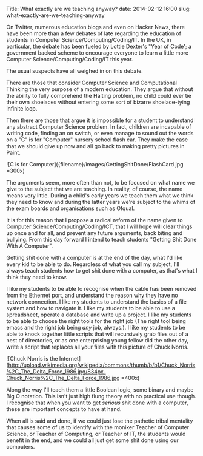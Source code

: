 Title: What exactly are we teaching anyway?
date: 2014-02-12 16:00
slug: what-exactly-are-we-teaching-anyway

On Twitter, numerous education blogs and even on Hacker News, there have been more than a few debates of late regarding the education of students in Computer Science/Computing/Coding/IT. In the UK, in particular, the debate has been fueled by Lottie Dexter's "Year of Code'; a government backed scheme to encourage everyone to learn a little more Computer Science/Computing/Coding/IT this year.

The usual suspects have all weighed in on this debate.

There are those that consider Computer Science and Computational Thinking the very purpose of a modern education. They argue that without the ability to fully comprehend the Halting problem, no child could ever tie their own shoelaces without entering some sort of bizarre shoelace-tying infinite loop.

Then there are those that argue it is impossible for a student to understand any abstract Computer Science problem. In fact, children are incapable of writing code, finding an on switch, or even manage to sound out the words on a "C" is for "Computer" nursery school flash car. They make the case that we should give up now and all go back to making pretty pictures in Paint.

![C is for Computer]({filename}/images/GettingShitDone/FlashCard.jpg =300x)

The arguments seem, more often than not, to be focused on what name we give to the subject that we are teaching. In reality, of course, the name means very little. During a child's early years we teach them what we think they need to know and during the latter years we're subject to the whims of the exam boards and organisations such as Ofqual.

It is for this reason that I propose a radical reform of the name given to Computer Science/Computing/Coding/ICT, that I will hope will clear things up once and for all, and prevent any future arguments, back biting and bullying. From this day forward I intend to teach students "Getting Shit Done With A Computer".

Getting shit done with a computer is at the end of the day, what I'd like every kid to be able to do. Regardless of what you call my subject, I'll always teach students how to get shit done with a computer, as that's what I think they need to know.

I like my students to be able to recognise when the cable has been removed from the Ethernet port, and understand the reason why they have no network connection. I like my students to understand the basics of a file system and how to navigate it. I like my students to be able to use a spreadsheet, operate a database and write up a project. I like my students to be able to choose the right tools for the right job (The right tool being emacs and the right job being _any_ job, always.). I like my students to be able to knock together little scripts that will recursively grab files out of a nest of directories, or as one enterprising young fellow did the other day, write a script that replaces all your files with this picture of Chuck Norris.

![Chuck Norris is the Internet](http://upload.wikimedia.org/wikipedia/commons/thumb/b/b1/Chuck_Norris%2C_The_Delta_Force_1986.jpg/834px-Chuck_Norris%2C_The_Delta_Force_1986.jpg =400x)

Along the way I'll teach them a little Boolean logic, some binary and maybe Big O notation. This isn't just high flung theory with no practical use though. I recognise that when you want to get _serious_ shit done with a computer, these are important concepts to have at hand.

When all is said and done, if we could just lose the pathetic tribal mentality that causes some of us to identify with the moniker Teacher of Computer Science, or Teacher of Computing, or Teacher of IT, the students would benefit in the end, and we could all just get some shit done using our computers.
